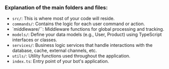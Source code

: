 ### Explanation of the main folders and files:

- `src/`: This is where most of your code will reside.
- `commands/`: Contains the logic for each user command or action.
- `middleware/``: Middleware functions for global processing and tracking.
- `models/`: Define your data models (e.g., User, Product) using TypeScript interfaces or classes.
- `services/`: Business logic services that handle interactions with the database, cache, external channels, etc.
- `utils/`: Utility functions used throughout the application.
- `index.ts`: Entry point of your bot's application.
